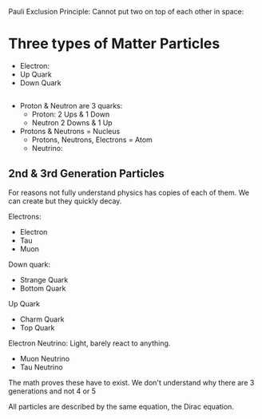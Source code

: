 
Pauli Exclusion Principle: Cannot put two on top of each other in space:

# Three types of Matter Particles

- Electron:
- Up Quark
- Down Quark

## 

- Proton & Neutron are 3 quarks:
	- Proton: 2 Ups & 1 Down
	- Neutron 2 Downs & 1 Up
- Protons & Neutrons = Nucleus
	- Protons, Neutrons, Electrons = Atom
	- Neutrino:



## 2nd & 3rd Generation Particles
For reasons not fully understand physics has copies of each of them. We can create but they quickly decay.

Electrons:
- Electron
- Tau
- Muon

Down quark:
- Strange Quark
- Bottom Quark

Up Quark
- Charm Quark
- Top Quark

Electron Neutrino:
Light, barely react to anything.
- Muon Neutrino
- Tau Neutrino
  
  
The math proves these have to exist. We don't understand why there are 3 generations and not 4 or 5

All particles are described by the same equation, the Dirac equation.



